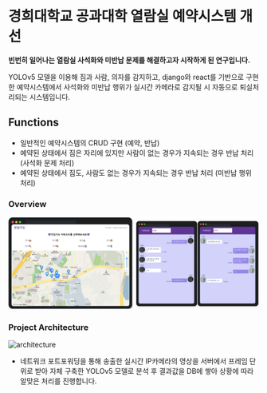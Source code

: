 # 경희대학교 공과대학 열람실 예약시스템 개선

**빈번히 일어나는 열람실 사석화와 미반납 문제를 해결하고자 시작하게 된 연구입니다.**

YOLOv5 모델을 이용해 짐과 사람, 의자를 감지하고, django와 react를 기반으로 구현한 예약시스템에서 사석화와 미반납 행위가 실시간 카메라로 감지될 시 자동으로 퇴실처리되는 시스템입니다.

## Functions

- 일반적인 예약시스템의 CRUD 구현 (예약, 반납)
- 예약된 상태에서 짐은 자리에 있지만 사람이 없는 경우가 지속되는 경우 반납 처리 (사석화 문제 처리)
- 예약된 상태에서 짐도, 사람도 없는 경우가 지속되는 경우 반납 처리 (미반납 행위 처리)

### Overview

<div align="center">
    <img src="https://github.com/jeongmin1217/favorite_restaurant/blob/main/overview.png">
</div>

### Project Architecture

![architecture](https://github.com/LibraryDetection/.github/assets/79658037/e751cdd9-2e55-4651-8c4d-d7c2277488e1)

- 네트워크 포트포워딩을 통해 송출한 실시간 IP카메라의 영상을 서버에서 프레임 단위로 받아 자체 구축한 YOLOv5 모델로 분석 후 결과값을 DB에 쌓아 상황에 따라 알맞은 처리를 진행합니다.

